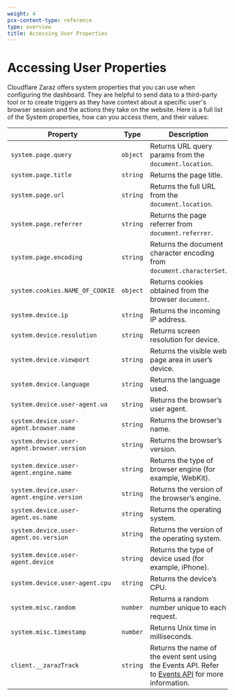 ```yaml
---
weight: 4
pcx-content-type: reference
type: overview
title: Accessing User Properties
---
```


<ContentColumn>

# Accessing User Properties

Cloudflare Zaraz offers system properties that you can use when configuring the dashboard. They are helpful to send data to a third-party tool or to create triggers as they have context about a specific user's browser session and the actions they take on the website. Here is a full list of the System properties, how can you access them, and their values:

</ContentColumn>

<TableWrap>

| Property                                   | Type     | Description                                                                                                              |
| ------------------------------------------ | -------- | ------------------------------------------------------------------------------------------------------------------------ |
| `system.page.query`                        | `object` | Returns URL query params from the `document.location`.                                                                   |
| `system.page.title`                        | `string` | Returns the page title.                                                                                                  |
| `system.page.url`                          | `string` | Returns the full URL from the `document.location`.                                                                       |
| `system.page.referrer`                     | `string` | Returns the page referrer from `document.referrer`.                                                                      |
| `system.page.encoding`                     | `string` | Returns the document character encoding from `document.characterSet`.                                                    |
| `system.cookies.NAME_OF_COOKIE`            | `object` | Returns cookies obtained from the browser `document`.                                                                    |
| `system.device.ip`                         | `string` | Returns the incoming IP address.                                                                                         |
| `system.device.resolution`                 | `string` | Returns screen resolution for device.                                                                                    |
| `system.device.viewport`                   | `string` | Returns the visible web page area in user’s device.                                                                      |
| `system.device.language`                   | `string` | Returns the language used.                                                                                               |
| `system.device.user-agent.ua`              | `string` | Returns the browser’s user agent.                                                                                        |
| `system.device.user-agent.browser.name`    | `string` | Returns the browser’s name.                                                                                              |
| `system.device.user-agent.browser.version` | `string` | Returns the browser’s version.                                                                                           |
| `system.device.user-agent.engine.name`     | `string` | Returns the type of browser engine (for example, WebKit).                                                                |
| `system.device.user-agent.engine.version`  | `string` | Returns the version of the browser’s engine.                                                                             |
| `system.device.user-agent.os.name`         | `string` | Returns the operating system.                                                                                            |
| `system.device.user-agent.os.version`      | `string` | Returns the version of the operating system.                                                                             |
| `system.device.user-agent.device`          | `string` | Returns the type of device used (for example, iPhone).                                                                   |
| `system.device.user-agent.cpu`             | `string` | Returns the device’s CPU.                                                                                                |
| `system.misc.random`                       | `number` | Returns a random number unique to each request.                                                                          |
| `system.misc.timestamp`                    | `number` | Returns Unix time in milliseconds.                                                                                       |
| `client.__zarazTrack`                      | `string` | Returns the name of the event sent using the Events API. Refer to [Events API](/zaraz/events-api/) for more information. |

</TableWrap>
